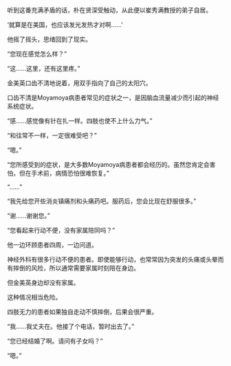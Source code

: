 听到这番充满矛盾的话，朴在贤深受触动，从此便以崔秀满教授的弟子自居。

‘就算是在美国，也应该发光发热才对啊……’

他摇了摇头，思绪回到了现实。

“您现在感觉怎么样？”

“这……这里，还有这里疼。”

金美英口齿不清地说着，用双手指向了自己的太阳穴。

口齿不清是Moyamoya病患者常见的症状之一，是因脑血流量减少而引起的神经系统症状。

“感……感觉像有针在扎一样。四肢也使不上什么力气。”

“和往常不一样，一定很难受吧？”

“嗯。”

“您所感受到的症状，是大多数Moyamoya病患者都会经历的。虽然您肯定会害怕，但在手术前，病情恐怕很难恢复。”

“……”

“我先给您开些消炎镇痛剂和头痛药吧。服药后，您会比现在舒服很多。”

“谢……谢谢您。”

“您看起来行动不便，没有家属陪同吗？”

他一边环顾患者四周，一边问道。

神经外科有很多行动不便的患者。即使能够行动，也常常因为突发的头痛或头晕而有摔倒的风险，所以通常需要家属时刻陪在身边。

但金美英身边却没有家属。

这种情况相当危险。

四肢无力的患者如果独自走动不慎摔倒，后果会很严重。

“我……我丈夫在。他接了个电话，暂时出去了。”

“您已经结婚了啊。请问有子女吗？”

“嗯。”